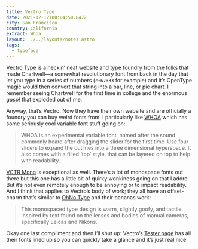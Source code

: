 ```yaml
---
title: Vectro Type
date: 2021-12-12T00:04:50.847Z
city: San Francisco
country: California
extract: Whoa.
layout: ../../layouts/notes.astro
tags:
  - typeface
---
```

[Vectro Type](https://www.vectrotype.com/) is a heckin’ neat website and type foundry from the folks that made Chartwell—a somewhat revolutionary font from back in the day that let you type in a series of numbers (`c+67+33` for example) and it’s OpenType magic would then convert that string into a bar, line, or pie chart. I remember seeing Chartwell for the first time in college and the enormous _gasp!_ that exploded out of me.

Anyway, that’s Vectro. Now they have their own website and are officially a foundry you can buy weird fonts from. I particularly like [WHOA](https://www.vectrotype.com/whoa) which has some seriously cool variable font stuff going on:

> WHOA is an experimental variable font, named after the sound commonly heard after dragging the slider for the first time. Use four sliders to expand the outlines into a three dimensional hyperspace. It also comes with a filled ‘top’ style, that can be layered on top to help with readability.

[VCTR Mono](https://www.vectrotype.com/vctr-mono) is exceptional as well. There’s a lot of monospace fonts out there but this one has a little bit of quirky wonkiness going on that I adore. But it’s not even remotely enough to be annoying or to impact readability. And I think that applies to Vectro’s body of work; they all have an offset-charm that’s similar to [OhNo Type](https://ohnotype.co/) and their bananas work:

> This monospaced type design is warm, slightly goofy, and tactile. Inspired by text found on the lenses and bodies of manual cameras, specifically Leicas and Nikons.

Okay one last compliment and then I’ll shut up: Vectro’s [Tester page](https://www.vectrotype.com/tester) has all their fonts lined up so you can quickly take a glance and it’s just real nice. 


